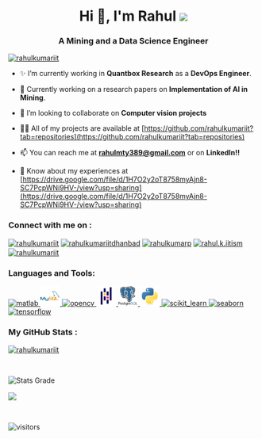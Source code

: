 <h1 align="center">Hi 👋, I'm Rahul <img src="https://thumbs.gfycat.com/BowedExaltedDogwoodtwigborer-max-1mb.gif" width=80></h1> 
<h3 align="center">A Mining and a Data Science Engineer</h3>

<p align="left"> <a href="https://twitter.com/rahulkumariit" target="blank"><img src="https://img.shields.io/twitter/follow/rahulkumariit?logo=twitter&style=for-the-badge" alt="rahulkumariit" /></a> </p>

- ✨ I’m currently working in **Quantbox Research** as a **DevOps Engineer**.

- 🔭 Currently working on a research papers on **Implementation of AI in Mining**.

- 👯 I’m looking to collaborate on **Computer vision projects**

- 👨‍💻 All of my projects are available at [https://github.com/rahulkumariit?tab=repositories](https://github.com/rahulkumariit?tab=repositories)

- 📫 You can reach me at **rahulmty389@gmail.com** or on **LinkedIn!!**

- 📄 Know about my experiences at [https://drive.google.com/file/d/1H7O2y2oT8758myAjn8-SC7PcpWNi9HV-/view?usp=sharing](https://drive.google.com/file/d/1H7O2y2oT8758myAjn8-SC7PcpWNi9HV-/view?usp=sharing)


<h3 align="left">Connect with me on :</h3>
<p align="left">
<a href="https://twitter.com/rahulkumariit" target="blank"><img align="center" src="https://raw.githubusercontent.com/rahuldkjain/github-profile-readme-generator/master/src/images/icons/Social/twitter.svg" alt="rahulkumariit" height="30" width="40" /></a>
<a href="https://www.linkedin.com/in/rahul-kumar-iit-dhanbad/" target="blank"><img align="center" src="https://raw.githubusercontent.com/rahuldkjain/github-profile-readme-generator/master/src/images/icons/Social/linked-in-alt.svg" alt="rahulkumariitdhanbad" height="30" width="40" /></a>
<a href="https://kaggle.com/rahulkumarp" target="blank"><img align="center" src="https://raw.githubusercontent.com/rahuldkjain/github-profile-readme-generator/master/src/images/icons/Social/kaggle.svg" alt="rahulkumarp" height="30" width="40" /></a>
<a href="https://fb.com/rahul.k.iitism" target="blank"><img align="center" src="https://raw.githubusercontent.com/rahuldkjain/github-profile-readme-generator/master/src/images/icons/Social/facebook.svg" alt="rahul.k.iitism" height="30" width="40" /></a>
<a href="https://www.hackerrank.com/rahulkumariit" target="blank"><img align="center" src="https://raw.githubusercontent.com/rahuldkjain/github-profile-readme-generator/master/src/images/icons/Social/hackerrank.svg" alt="rahulkumariit" height="30" width="40" /></a>
</p>

<h3 align="left">Languages and Tools:</h3>
<p align="left"> <a href="https://www.mathworks.com/" target="_blank" rel="noreferrer"> <img src="https://upload.wikimedia.org/wikipedia/commons/2/21/Matlab_Logo.png" alt="matlab" width="40" height="40"/> </a> <a href="https://www.mysql.com/" target="_blank" rel="noreferrer"> <img src="https://raw.githubusercontent.com/devicons/devicon/master/icons/mysql/mysql-original-wordmark.svg" alt="mysql" width="40" height="40"/> </a> <a href="https://opencv.org/" target="_blank" rel="noreferrer"> <img src="https://www.vectorlogo.zone/logos/opencv/opencv-icon.svg" alt="opencv" width="40" height="40"/> </a> <a href="https://pandas.pydata.org/" target="_blank" rel="noreferrer"> <img src="https://raw.githubusercontent.com/devicons/devicon/2ae2a900d2f041da66e950e4d48052658d850630/icons/pandas/pandas-original.svg" alt="pandas" width="40" height="40"/> </a> <a href="https://www.postgresql.org" target="_blank" rel="noreferrer"> <img src="https://raw.githubusercontent.com/devicons/devicon/master/icons/postgresql/postgresql-original-wordmark.svg" alt="postgresql" width="40" height="40"/> </a> <a href="https://www.python.org" target="_blank" rel="noreferrer"> <img src="https://raw.githubusercontent.com/devicons/devicon/master/icons/python/python-original.svg" alt="python" width="40" height="40"/> </a> <a href="https://scikit-learn.org/" target="_blank" rel="noreferrer"> <img src="https://upload.wikimedia.org/wikipedia/commons/0/05/Scikit_learn_logo_small.svg" alt="scikit_learn" width="40" height="40"/> </a> <a href="https://seaborn.pydata.org/" target="_blank" rel="noreferrer"> <img src="https://seaborn.pydata.org/_images/logo-mark-lightbg.svg" alt="seaborn" width="40" height="40"/> </a> <a href="https://www.tensorflow.org" target="_blank" rel="noreferrer"> <img src="https://www.vectorlogo.zone/logos/tensorflow/tensorflow-icon.svg" alt="tensorflow" width="40" height="40"/> </a> </p>

<h3 align="left">My GitHub Stats :</h3>

<p align="left"> <a href="https://github.com/ryo-ma/github-profile-trophy"><img src="https://github-profile-trophy.vercel.app/?username=rahulkumariit" alt="rahulkumariit" /></a> </p>

<br />

![Stats Grade](https://github-readme-stats.vercel.app/api?username=rahulkumariit&show_icons=true&hide_border=true&theme=chartreuse-dark)
<br />

<a href="https://github.com/rahulkumariit">
  <img align="center" src="https://github-readme-stats.vercel.app/api/top-langs/?username=rahulkumariit&theme=chartreuse-dark&hide_langs_below=1" />
</a>

&nbsp;

![visitors](https://visitor-badge.laobi.icu/badge?page_id=RahulKumariit.rahulkumariit)
